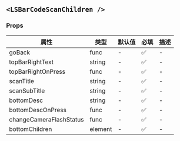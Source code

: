 ## `<LSBarCodeScanChildren />`

### Props

| 属性                    | 类型    | 默认值 | 必填 | 描述 |
| ----------------------- | ------- | ------ | ---- | ---- |
| goBack                  | func    | -      | ✅   | -    |
| topBarRightText         | string  | -      | ✅   | -    |
| topBarRightOnPress      | func    | -      | ✅   | -    |
| scanTitle               | string  | -      | ✅   | -    |
| scanSubTitle            | string  | -      | ✅   | -    |
| bottomDesc              | string  | -      | ✅   | -    |
| bottomDescOnPress       | func    | -      | ✅   | -    |
| changeCameraFlashStatus | func    | -      | ✅   | -    |
| bottomChildren          | element | -      | ✅   | -    |
